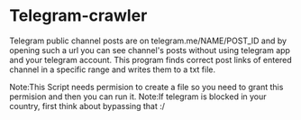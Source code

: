 # Telegram-crawler

Telegram public channel posts are on telegram.me/NAME/POST_ID
and by opening such a url you can see channel's posts without
using telegram app and your telegram account.
This program finds correct post links of entered channel in a
specific range and writes them to a txt file.

Note:This Script needs permision to create a file so you need
to grant this permision and then you can run it.
Note:If telegram is blocked in your country, first think about bypassing that :/
